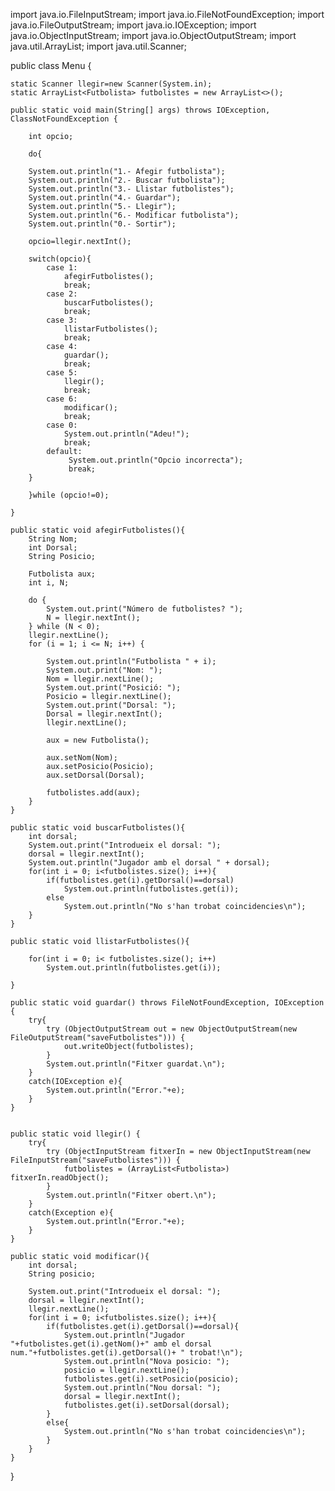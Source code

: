import java.io.FileInputStream;
import java.io.FileNotFoundException;
import java.io.FileOutputStream;
import java.io.IOException;
import java.io.ObjectInputStream;
import java.io.ObjectOutputStream;
import java.util.ArrayList;
import java.util.Scanner;


public class Menu {

    static Scanner llegir=new Scanner(System.in);
    static ArrayList<Futbolista> futbolistes = new ArrayList<>();
    
    public static void main(String[] args) throws IOException, ClassNotFoundException {
        
        int opcio;
        
        do{
            
        System.out.println("1.- Afegir futbolista");
        System.out.println("2.- Buscar futbolista");
        System.out.println("3.- Llistar futbolistes");
        System.out.println("4.- Guardar");
        System.out.println("5.- Llegir");
        System.out.println("6.- Modificar futbolista");
        System.out.println("0.- Sortir");
        
        opcio=llegir.nextInt();
        
        switch(opcio){
            case 1:
                afegirFutbolistes();
                break;  
            case 2:
                buscarFutbolistes();
                break;
            case 3:
                llistarFutbolistes();
                break;
            case 4:
                guardar();
                break;
            case 5:
                llegir();
                break;
            case 6:
                modificar();
                break;
            case 0:
                System.out.println("Adeu!");
                break;
            default:
                 System.out.println("Opcio incorrecta");
                 break;
        }
        
        }while (opcio!=0);

    }
    
    public static void afegirFutbolistes(){
        String Nom;
        int Dorsal;
        String Posicio;
        
        Futbolista aux;
        int i, N;

        do {
            System.out.print("Número de futbolistes? ");
            N = llegir.nextInt();
        } while (N < 0);
        llegir.nextLine(); 
        for (i = 1; i <= N; i++) {

            System.out.println("Futbolista " + i);
            System.out.print("Nom: ");
            Nom = llegir.nextLine();
            System.out.print("Posició: ");
            Posicio = llegir.nextLine();
            System.out.print("Dorsal: ");
            Dorsal = llegir.nextInt();
            llegir.nextLine(); 
            
            aux = new Futbolista(); 
            
            aux.setNom(Nom);
            aux.setPosicio(Posicio);
            aux.setDorsal(Dorsal);
            
            futbolistes.add(aux);
        }
    }

    public static void buscarFutbolistes(){
        int dorsal;
        System.out.print("Introdueix el dorsal: ");
        dorsal = llegir.nextInt();
        System.out.println("Jugador amb el dorsal " + dorsal);
        for(int i = 0; i<futbolistes.size(); i++){
            if(futbolistes.get(i).getDorsal()==dorsal)
                System.out.println(futbolistes.get(i));
            else
                System.out.println("No s'han trobat coincidencies\n");
        }
    }
    
    public static void llistarFutbolistes(){
       
        for(int i = 0; i< futbolistes.size(); i++)
            System.out.println(futbolistes.get(i));
        
    }
    
    public static void guardar() throws FileNotFoundException, IOException {
        try{
            try (ObjectOutputStream out = new ObjectOutputStream(new FileOutputStream("saveFutbolistes"))) {
                out.writeObject(futbolistes);
            }
            System.out.println("Fitxer guardat.\n");
        }
        catch(IOException e){
            System.out.println("Error."+e);
        }
    }
    

    public static void llegir() {
        try{
            try (ObjectInputStream fitxerIn = new ObjectInputStream(new FileInputStream("saveFutbolistes"))) {
                futbolistes = (ArrayList<Futbolista>) fitxerIn.readObject();
            }
            System.out.println("Fitxer obert.\n");
        }
        catch(Exception e){
            System.out.println("Error."+e);
        }
    }
    
    public static void modificar(){
        int dorsal;
        String posicio;
        
        System.out.print("Introdueix el dorsal: ");
        dorsal = llegir.nextInt();
        llegir.nextLine();
        for(int i = 0; i<futbolistes.size(); i++){
            if(futbolistes.get(i).getDorsal()==dorsal){
                System.out.println("Jugador "+futbolistes.get(i).getNom()+" amb el dorsal num."+futbolistes.get(i).getDorsal()+ " trobat!\n");
                System.out.println("Nova posicio: ");
                posicio = llegir.nextLine();
                futbolistes.get(i).setPosicio(posicio);
                System.out.println("Nou dorsal: ");
                dorsal = llegir.nextInt();
                futbolistes.get(i).setDorsal(dorsal);
            }
            else{
                System.out.println("No s'han trobat coincidencies\n");
            }
        }
    }
}